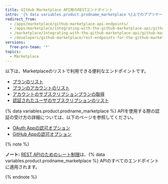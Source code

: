 ```yaml
---
title: GItHub Marketplace API用のRESTエンドポイント
intro: '{% data variables.product.prodname_marketplace %}上でのアプリケーションの管理を支援するために、以下の{% data variables.product.prodname_marketplace %} APIエンドポイントを使ってください。'
redirect_from:
  - /apps/marketplace/github-marketplace-api-endpoints/
  - /apps/marketplace/integrating-with-the-github-marketplace-api/github-marketplace-rest-api-endpoints/
  - /marketplace/integrating-with-the-github-marketplace-api/github-marketplace-rest-api-endpoints
  - /developers/github-marketplace/rest-endpoints-for-the-github-marketplace-api
versions:
  free-pro-team: '*'
topics:
  - Marketplace
---
```

以下は、Marketplaceのリストで利用できる便利なエンドポイントです。

* [プランのリスト](/rest/reference/apps#list-plans)
* [プランのアカウントのリスト](/rest/reference/apps#list-accounts-for-a-plan)
* [アカウントのサブスクリプションプランの取得](/rest/reference/apps#get-a-subscription-plan-for-an-account)
* [認証されたユーザのサブスクリプションのリスト](/rest/reference/apps#list-subscriptions-for-the-authenticated-user)

{% data variables.product.prodname_marketplace %} APIを使用する際の認証の受け方の詳細については、以下のページを参照してください。

* [OAuth Appの認可オプション](/apps/building-oauth-apps/authorizing-oauth-apps/)
* [GitHub Appの認可オプション](/apps/building-github-apps/authenticating-with-github-apps/)

{% note %}

**ノート:** [REST APIのためのレート制限](/rest#rate-limiting)は、{% data variables.product.prodname_marketplace %} APIのすべてのエンドポイントに適用されます。

{% endnote %}
